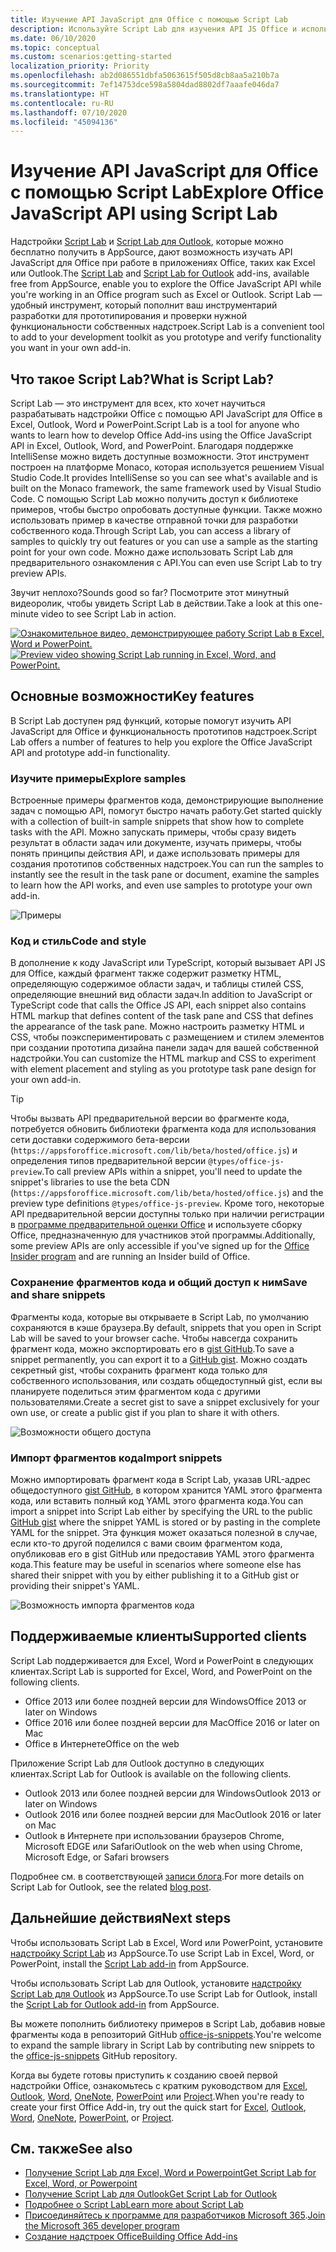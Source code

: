 ```yaml
---
title: Изучение API JavaScript для Office с помощью Script Lab
description: Используйте Script Lab для изучения API JS Office и использования функциональности работы с прототипами.
ms.date: 06/10/2020
ms.topic: conceptual
ms.custom: scenarios:getting-started
localization_priority: Priority
ms.openlocfilehash: ab2d086551dbfa5063615f505d8cb8aa5a210b7a
ms.sourcegitcommit: 7ef14753dce598a5804dad8802df7aaafe046da7
ms.translationtype: HT
ms.contentlocale: ru-RU
ms.lasthandoff: 07/10/2020
ms.locfileid: "45094136"
---
```

# <a name="explore-office-javascript-api-using-script-lab"></a><span data-ttu-id="fa927-103">Изучение API JavaScript для Office с помощью Script Lab</span><span class="sxs-lookup"><span data-stu-id="fa927-103">Explore Office JavaScript API using Script Lab</span></span>

<span data-ttu-id="fa927-104">Надстройки [Script Lab](https://appsource.microsoft.com/product/office/WA104380862) и [Script Lab для Outlook](https://appsource.microsoft.com/product/office/wa200001603), которые можно бесплатно получить в AppSource, дают возможность изучать API JavaScript для Office при работе в приложениях Office, таких как Excel или Outlook.</span><span class="sxs-lookup"><span data-stu-id="fa927-104">The [Script Lab](https://appsource.microsoft.com/product/office/WA104380862) and [Script Lab for Outlook](https://appsource.microsoft.com/product/office/wa200001603) add-ins, available free from AppSource, enable you to explore the Office JavaScript API while you're working in an Office program such as Excel or Outlook.</span></span> <span data-ttu-id="fa927-105">Script Lab — удобный инструмент, который пополнит ваш инструментарий разработки для прототипирования и проверки нужной функциональности собственных надстроек.</span><span class="sxs-lookup"><span data-stu-id="fa927-105">Script Lab is a convenient tool to add to your development toolkit as you prototype and verify functionality you want in your own add-in.</span></span>

## <a name="what-is-script-lab"></a><span data-ttu-id="fa927-106">Что такое Script Lab?</span><span class="sxs-lookup"><span data-stu-id="fa927-106">What is Script Lab?</span></span>

<span data-ttu-id="fa927-107">Script Lab — это инструмент для всех, кто хочет научиться разрабатывать надстройки Office с помощью API JavaScript для Office в Excel, Outlook, Word и PowerPoint.</span><span class="sxs-lookup"><span data-stu-id="fa927-107">Script Lab is a tool for anyone who wants to learn how to develop Office Add-ins using the Office JavaScript API in Excel, Outlook, Word, and PowerPoint.</span></span> <span data-ttu-id="fa927-108">Благодаря поддержке IntelliSense можно видеть доступные возможности. Этот инструмент построен на платформе Monaco, которая используется решением Visual Studio Code.</span><span class="sxs-lookup"><span data-stu-id="fa927-108">It provides IntelliSense so you can see what's available and is built on the Monaco framework, the same framework used by Visual Studio Code.</span></span> <span data-ttu-id="fa927-109">С помощью Script Lab можно получить доступ к библиотеке примеров, чтобы быстро опробовать доступные функции. Также можно использовать пример в качестве отправной точки для разработки собственного кода.</span><span class="sxs-lookup"><span data-stu-id="fa927-109">Through Script Lab, you can access a library of samples to quickly try out features or you can use a sample as the starting point for your own code.</span></span> <span data-ttu-id="fa927-110">Можно даже использовать Script Lab для предварительного ознакомления с API.</span><span class="sxs-lookup"><span data-stu-id="fa927-110">You can even use Script Lab to try preview APIs.</span></span>

<span data-ttu-id="fa927-111">Звучит неплохо?</span><span class="sxs-lookup"><span data-stu-id="fa927-111">Sounds good so far?</span></span> <span data-ttu-id="fa927-112">Посмотрите этот минутный видеоролик, чтобы увидеть Script Lab в действии.</span><span class="sxs-lookup"><span data-stu-id="fa927-112">Take a look at this one-minute video to see Script Lab in action.</span></span>

<span data-ttu-id="fa927-113">[![Ознакомительное видео, демонстрирующее работу Script Lab в Excel, Word и PowerPoint.](../images/screenshot-wide-youtube.png 'Ознакомительное видео о Script Lab')](https://aka.ms/scriptlabvideo)</span><span class="sxs-lookup"><span data-stu-id="fa927-113">[![Preview video showing Script Lab running in Excel, Word, and PowerPoint.](../images/screenshot-wide-youtube.png 'Script Lab preview video')](https://aka.ms/scriptlabvideo)</span></span>

## <a name="key-features"></a><span data-ttu-id="fa927-114">Основные возможности</span><span class="sxs-lookup"><span data-stu-id="fa927-114">Key features</span></span>

<span data-ttu-id="fa927-115">В Script Lab доступен ряд функций, которые помогут изучить API JavaScript для Office и функциональность прототипов надстроек.</span><span class="sxs-lookup"><span data-stu-id="fa927-115">Script Lab offers a number of features to help you explore the Office JavaScript API and prototype add-in functionality.</span></span>

### <a name="explore-samples"></a><span data-ttu-id="fa927-116">Изучите примеры</span><span class="sxs-lookup"><span data-stu-id="fa927-116">Explore samples</span></span>

<span data-ttu-id="fa927-117">Встроенные примеры фрагментов кода, демонстрирующие выполнение задач с помощью API, помогут быстро начать работу.</span><span class="sxs-lookup"><span data-stu-id="fa927-117">Get started quickly with a collection of built-in sample snippets that show how to complete tasks with the API.</span></span> <span data-ttu-id="fa927-118">Можно запускать примеры, чтобы сразу видеть результат в области задач или документе, изучать примеры, чтобы понять принципы действия API, и даже использовать примеры для создания прототипов собственных надстроек.</span><span class="sxs-lookup"><span data-stu-id="fa927-118">You can run the samples to instantly see the result in the task pane or document, examine the samples to learn how the API works, and even use samples to prototype your own add-in.</span></span>

![Примеры](../images/script-lab-samples.jpg)

### <a name="code-and-style"></a><span data-ttu-id="fa927-120">Код и стиль</span><span class="sxs-lookup"><span data-stu-id="fa927-120">Code and style</span></span>

<span data-ttu-id="fa927-121">В дополнение к коду JavaScript или TypeScript, который вызывает API JS для Office, каждый фрагмент также содержит разметку HTML, определяющую содержимое области задач, и таблицы стилей CSS, определяющие внешний вид области задач.</span><span class="sxs-lookup"><span data-stu-id="fa927-121">In addition to JavaScript or TypeScript code that calls the Office JS API, each snippet also contains HTML markup that defines content of the task pane and CSS that defines the appearance of the task pane.</span></span> <span data-ttu-id="fa927-122">Можно настроить разметку HTML и  CSS, чтобы поэкспериментировать с размещением и стилем элементов при создании прототипа дизайна панели задач для вашей собственной надстройки.</span><span class="sxs-lookup"><span data-stu-id="fa927-122">You can customize the HTML markup and CSS to experiment with element placement and styling as you prototype task pane design for your own add-in.</span></span>

> [!TIP]
> <span data-ttu-id="fa927-123">Чтобы вызвать API предварительной версии во фрагменте кода, потребуется обновить библиотеки фрагмента кода для использования сети доставки содержимого бета-версии (`https://appsforoffice.microsoft.com/lib/beta/hosted/office.js`) и определения типов предварительной версии `@types/office-js-preview`.</span><span class="sxs-lookup"><span data-stu-id="fa927-123">To call preview APIs within a snippet, you'll need to update the snippet's libraries to use the beta CDN (`https://appsforoffice.microsoft.com/lib/beta/hosted/office.js`) and the preview type definitions `@types/office-js-preview`.</span></span> <span data-ttu-id="fa927-124">Кроме того, некоторые API предварительной версии доступны только при наличии регистрации в [программе предварительной оценки Office](https://insider.office.com) и используете сборку Office, предназначенную для участников этой программы.</span><span class="sxs-lookup"><span data-stu-id="fa927-124">Additionally, some preview APIs are only accessible if you've signed up for the [Office Insider program](https://insider.office.com) and are running an Insider build of Office.</span></span>

### <a name="save-and-share-snippets"></a><span data-ttu-id="fa927-125">Сохранение фрагментов кода и общий доступ к ним</span><span class="sxs-lookup"><span data-stu-id="fa927-125">Save and share snippets</span></span>

<span data-ttu-id="fa927-126">Фрагменты кода, которые вы открываете в Script Lab, по умолчанию сохраняются в кэше браузера.</span><span class="sxs-lookup"><span data-stu-id="fa927-126">By default, snippets that you open in Script Lab will be saved to your browser cache.</span></span> <span data-ttu-id="fa927-127">Чтобы навсегда сохранить фрагмент кода, можно экспортировать его в [gist GitHub](https://gist.github.com).</span><span class="sxs-lookup"><span data-stu-id="fa927-127">To save a snippet permanently, you can export it to a [GitHub gist](https://gist.github.com).</span></span> <span data-ttu-id="fa927-128">Можно создать секретный gist, чтобы сохранить фрагмент кода только для собственного использования, или создать общедоступный gist, если вы планируете поделиться этим фрагментом кода с другими пользователями.</span><span class="sxs-lookup"><span data-stu-id="fa927-128">Create a secret gist to save a snippet exclusively for your own use, or create a public gist if you plan to share it with others.</span></span>

![Возможности общего доступа](../images/script-lab-share.jpg)

### <a name="import-snippets"></a><span data-ttu-id="fa927-130">Импорт фрагментов кода</span><span class="sxs-lookup"><span data-stu-id="fa927-130">Import snippets</span></span>

<span data-ttu-id="fa927-131">Можно импортировать фрагмент кода в Script Lab, указав URL-адрес общедоступного [gist GitHub](https://gist.github.com), в котором хранится YAML этого фрагмента кода, или вставить полный код YAML этого фрагмента кода.</span><span class="sxs-lookup"><span data-stu-id="fa927-131">You can import a snippet into Script Lab either by specifying the URL to the public [GitHub gist](https://gist.github.com) where the snippet YAML is stored or by pasting in the complete YAML for the snippet.</span></span> <span data-ttu-id="fa927-132">Эта функция может оказаться полезной в случае, если кто-то другой поделился с вами своим фрагментом кода, опубликовав его в gist GitHub или предоставив YAML этого фрагмента кода.</span><span class="sxs-lookup"><span data-stu-id="fa927-132">This feature may be useful in scenarios where someone else has shared their snippet with you by either publishing it to a GitHub gist or providing their snippet's YAML.</span></span>

![Возможность импорта фрагментов кода](../images/script-lab-import-snippet.jpg)

## <a name="supported-clients"></a><span data-ttu-id="fa927-134">Поддерживаемые клиенты</span><span class="sxs-lookup"><span data-stu-id="fa927-134">Supported clients</span></span>

<span data-ttu-id="fa927-135">Script Lab поддерживается для Excel, Word и  PowerPoint в следующих клиентах.</span><span class="sxs-lookup"><span data-stu-id="fa927-135">Script Lab is supported for Excel, Word, and PowerPoint on the following clients.</span></span>

- <span data-ttu-id="fa927-136">Office 2013 или более поздней версии для Windows</span><span class="sxs-lookup"><span data-stu-id="fa927-136">Office 2013 or later on Windows</span></span>
- <span data-ttu-id="fa927-137">Office 2016 или более поздней версии для Mac</span><span class="sxs-lookup"><span data-stu-id="fa927-137">Office 2016 or later on Mac</span></span>
- <span data-ttu-id="fa927-138">Office в Интернете</span><span class="sxs-lookup"><span data-stu-id="fa927-138">Office on the web</span></span>

<span data-ttu-id="fa927-139">Приложение Script Lab для Outlook доступно в следующих клиентах.</span><span class="sxs-lookup"><span data-stu-id="fa927-139">Script Lab for Outlook is available on the following clients.</span></span>

- <span data-ttu-id="fa927-140">Outlook 2013 или более поздней версии для Windows</span><span class="sxs-lookup"><span data-stu-id="fa927-140">Outlook 2013 or later on Windows</span></span>
- <span data-ttu-id="fa927-141">Outlook 2016 или более поздней версии для Mac</span><span class="sxs-lookup"><span data-stu-id="fa927-141">Outlook 2016 or later on Mac</span></span>
- <span data-ttu-id="fa927-142">Outlook в Интернете при использовании браузеров Chrome, Microsoft EDGE или Safari</span><span class="sxs-lookup"><span data-stu-id="fa927-142">Outlook on the web when using Chrome, Microsoft Edge, or Safari browsers</span></span>

<span data-ttu-id="fa927-143">Подробнее см. в соответствующей [записи блога](https://developer.microsoft.com/outlook/blogs/script-lab-now-supports-outlook/).</span><span class="sxs-lookup"><span data-stu-id="fa927-143">For more details on Script Lab for Outlook, see the related [blog post](https://developer.microsoft.com/outlook/blogs/script-lab-now-supports-outlook/).</span></span>

## <a name="next-steps"></a><span data-ttu-id="fa927-144">Дальнейшие действия</span><span class="sxs-lookup"><span data-stu-id="fa927-144">Next steps</span></span>

<span data-ttu-id="fa927-145">Чтобы использовать Script Lab в Excel, Word или  PowerPoint, установите [надстройку Script Lab](https://appsource.microsoft.com/product/office/WA104380862) из AppSource.</span><span class="sxs-lookup"><span data-stu-id="fa927-145">To use Script Lab in Excel, Word, or PowerPoint, install the [Script Lab add-in](https://appsource.microsoft.com/product/office/WA104380862) from AppSource.</span></span> 

<span data-ttu-id="fa927-146">Чтобы использовать Script Lab для Outlook, установите [надстройку Script Lab для Outlook](https://appsource.microsoft.com/product/office/wa200001603) из AppSource.</span><span class="sxs-lookup"><span data-stu-id="fa927-146">To use Script Lab for Outlook, install the [Script Lab for Outlook add-in](https://appsource.microsoft.com/product/office/wa200001603) from AppSource.</span></span>

<span data-ttu-id="fa927-147">Вы можете пополнить библиотеку примеров в Script Lab, добавив новые фрагменты кода в репозиторий GitHub [office-js-snippets](https://github.com/OfficeDev/office-js-snippets#office-js-snippets).</span><span class="sxs-lookup"><span data-stu-id="fa927-147">You're welcome to expand the sample library in Script Lab by contributing new snippets to the [office-js-snippets](https://github.com/OfficeDev/office-js-snippets#office-js-snippets) GitHub repository.</span></span>

<span data-ttu-id="fa927-148">Когда вы будете готовы приступить к созданию своей первой надстройки Office, ознакомьтесь с кратким руководством для [Excel](../quickstarts/excel-quickstart-jquery.md), [Outlook](../quickstarts/outlook-quickstart.md), [Word](../quickstarts/word-quickstart.md), [OneNote](../quickstarts/onenote-quickstart.md), [PowerPoint](../quickstarts/powerpoint-quickstart.md) или [Project](../quickstarts/project-quickstart.md).</span><span class="sxs-lookup"><span data-stu-id="fa927-148">When you're ready to create your first Office Add-in, try out the quick start for [Excel](../quickstarts/excel-quickstart-jquery.md), [Outlook](../quickstarts/outlook-quickstart.md), [Word](../quickstarts/word-quickstart.md), [OneNote](../quickstarts/onenote-quickstart.md), [PowerPoint](../quickstarts/powerpoint-quickstart.md), or [Project](../quickstarts/project-quickstart.md).</span></span>

## <a name="see-also"></a><span data-ttu-id="fa927-149">См. также</span><span class="sxs-lookup"><span data-stu-id="fa927-149">See also</span></span>

- [<span data-ttu-id="fa927-150">Получение Script Lab для Excel, Word и Powerpoint</span><span class="sxs-lookup"><span data-stu-id="fa927-150">Get Script Lab for Excel, Word, or Powerpoint</span></span>](https://appsource.microsoft.com/product/office/WA104380862)
- [<span data-ttu-id="fa927-151">Получение Script Lab для Outlook</span><span class="sxs-lookup"><span data-stu-id="fa927-151">Get Script Lab for Outlook</span></span>](https://appsource.microsoft.com/product/office/wa200001603)
- [<span data-ttu-id="fa927-152">Подробнее о Script Lab</span><span class="sxs-lookup"><span data-stu-id="fa927-152">Learn more about Script Lab</span></span>](https://github.com/OfficeDev/script-lab#script-lab-a-microsoft-garage-project)
- <span data-ttu-id="fa927-153">[Присоединяйтесь к программе для разработчиков Microsoft 365](https://developer.microsoft.com/office/dev-program).</span><span class="sxs-lookup"><span data-stu-id="fa927-153">[Join the Microsoft 365 developer program](https://developer.microsoft.com/office/dev-program)</span></span>
- [<span data-ttu-id="fa927-154">Создание надстроек Office</span><span class="sxs-lookup"><span data-stu-id="fa927-154">Building Office Add-ins</span></span>](../overview/office-add-ins-fundamentals.md)
